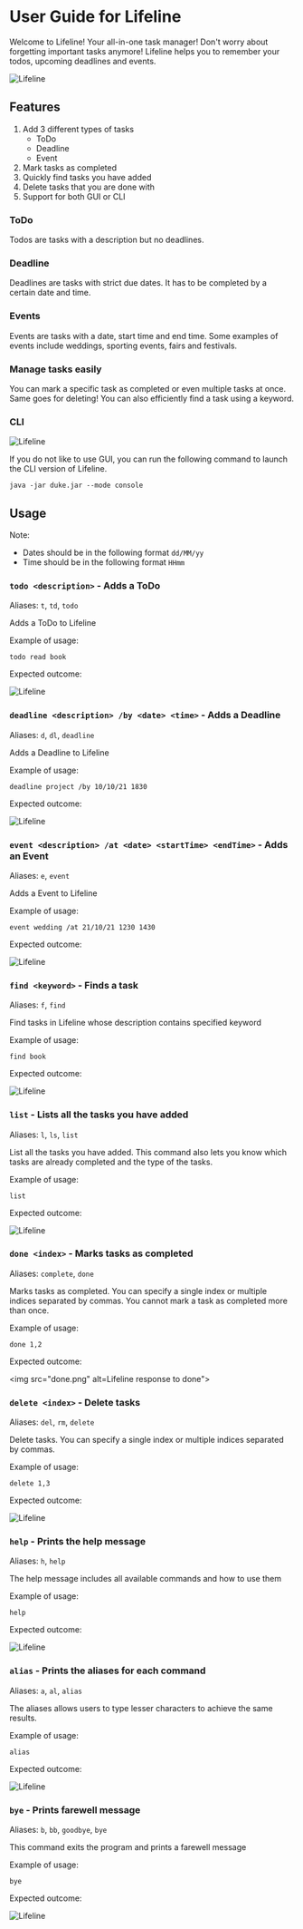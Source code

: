 # User Guide for Lifeline
Welcome to Lifeline! Your all-in-one task manager! Don't worry about forgetting important tasks anymore! Lifeline helps 
you to remember your todos, upcoming deadlines and events.

<img src="Ui.png" alt=Lifeline GUI>

## Features
1. Add 3 different types of tasks 
   * ToDo
   * Deadline
   * Event
2. Mark tasks as completed
3. Quickly find tasks you have added
4. Delete tasks that you are done with
5. Support for both GUI or CLI

### ToDo

Todos are tasks with a description but no deadlines.

### Deadline

Deadlines are tasks with strict due dates. It has to be completed by a certain date and time.

### Events

Events are tasks with a date, start time and end time. Some examples of events include weddings, sporting events, 
fairs and festivals.

### Manage tasks easily

You can mark a specific task as completed or even multiple tasks at once. Same goes for deleting! You can also 
efficiently find a task using a keyword.

### CLI

<img src="CLI.png" alt=Lifeline CLI>

If you do not like to use GUI, you can run the following command to launch the CLI version of Lifeline.

```java -jar duke.jar --mode console```


## Usage

Note: 
* Dates should be in the following format `dd/MM/yy`
* Time should be in the following format `HHmm`

### `todo <description>` - Adds a ToDo

Aliases: `t`, `td`, `todo`

Adds a ToDo to Lifeline

Example of usage:

```todo read book```

Expected outcome:

<img src="todo.png" alt=Lifeline response to todo>

### `deadline <description> /by <date> <time>` - Adds a Deadline

Aliases: `d`, `dl`, `deadline`

Adds a Deadline to Lifeline

Example of usage:

```deadline project /by 10/10/21 1830```

Expected outcome:

<img src="deadline.png" alt=Lifeline response to deadline>

### `event <description> /at <date> <startTime> <endTime>` - Adds an Event

Aliases: `e`, `event`

Adds a Event to Lifeline

Example of usage:

```event wedding /at 21/10/21 1230 1430```

Expected outcome:

<img src="event.png" alt=Lifeline response to event>

### `find <keyword>` - Finds a task

Aliases: `f`, `find`

Find tasks in Lifeline whose description contains specified keyword

Example of usage:

```find book```

Expected outcome:

<img src="find.png" alt=Lifeline response to find>

### `list` - Lists all the tasks you have added

Aliases: `l`, `ls`, `list`

List all the tasks you have added. This command also lets you know which tasks are already completed and the type of 
the tasks.

Example of usage:

```list```

Expected outcome:

<img src="list.png" alt=Lifeline response to list>

### `done <index>` - Marks tasks as completed

Aliases: `complete`, `done`

Marks tasks as completed. You can specify a single index or multiple indices separated by commas. You cannot mark a 
task as completed more than once.

Example of usage:

```done 1,2```

Expected outcome:

<img src="done.png" alt=Lifeline response to done">

### `delete <index>` - Delete tasks

Aliases: `del`, `rm`, `delete` 

Delete tasks. You can specify a single index or multiple indices separated by commas.

Example of usage:

```delete 1,3```

Expected outcome:

<img src="delete.png" alt=Lifeline delete>   

### `help` - Prints the help message

Aliases: `h`, `help`

The help message includes all available commands and how to use them

Example of usage:

```help```

Expected outcome:

<img src="help.png" alt=Lifeline response to help>

### `alias` - Prints the aliases for each command

Aliases: `a`, `al`, `alias`

The aliases allows users to type lesser characters to achieve the same results.

Example of usage:

```alias```

Expected outcome:

<img src="alias.png" alt=Lifeline response to alias>

### `bye` - Prints farewell message

Aliases: `b`, `bb`, `goodbye`, `bye`

This command exits the program and prints a farewell message

Example of usage:

```bye```

Expected outcome:

<img src="bye.png" alt=Lifeline response to bye>                    
